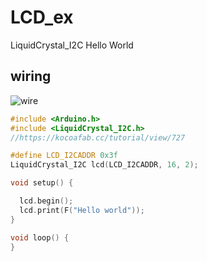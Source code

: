 # LCD_ex
LiquidCrystal_I2C Hello World

## wiring
![wire](https://i0.wp.com/randomnerdtutorials.com/wp-content/uploads/2018/07/esp8266_LCD.png?w=1599&ssl=1)

```cpp
#include <Arduino.h>
#include <LiquidCrystal_I2C.h> 
//https://kocoafab.cc/tutorial/view/727

#define LCD_I2CADDR 0x3f
LiquidCrystal_I2C lcd(LCD_I2CADDR, 16, 2);

void setup() {

  lcd.begin();
  lcd.print(F("Hello world")); 
}

void loop() {
}
```
